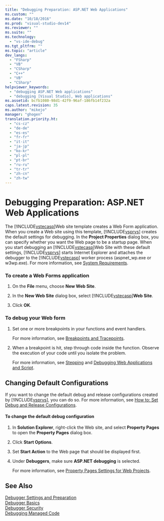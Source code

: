 ```yaml
---
title: "Debugging Preparation: ASP.NET Web Applications"
ms.custom: ""
ms.date: "10/18/2016"
ms.prod: "visual-studio-dev14"
ms.reviewer: ""
ms.suite: ""
ms.technology: 
  - "vs-ide-debug"
ms.tgt_pltfrm: ""
ms.topic: "article"
dev_langs: 
  - "FSharp"
  - "VB"
  - "CSharp"
  - "C++"
  - "VB"
  - "CSharp"
helpviewer_keywords: 
  - "debugging ASP.NET Web applications"
  - "debugging [Visual Studio], Web applications"
ms.assetid: bcfb1080-98d1-42f9-96af-186fb14f232a
caps.latest.revision: 35
ms.author: "mikejo"
manager: "ghogen"
translation.priority.ht: 
  - "cs-cz"
  - "de-de"
  - "es-es"
  - "fr-fr"
  - "it-it"
  - "ja-jp"
  - "ko-kr"
  - "pl-pl"
  - "pt-br"
  - "ru-ru"
  - "tr-tr"
  - "zh-cn"
  - "zh-tw"
---
```

# Debugging Preparation: ASP.NET Web Applications
The [!INCLUDE[vstecasp](../codequality/includes/vstecasp_md.md)]Web site template creates a Web Form application. When you create a Web site using this template, [!INCLUDE[vsprvs](../codequality/includes/vsprvs_md.md)] creates the default settings for debugging. In the **Project Properties** dialog box, you can specify whether you want the Web page to be a startup page. When you start debugging an [!INCLUDE[vstecasp](../codequality/includes/vstecasp_md.md)]Web Site with these default settings, [!INCLUDE[vsprvs](../codequality/includes/vsprvs_md.md)] starts Internet Explorer and attaches the debugger to the [!INCLUDE[vstecasp](../codequality/includes/vstecasp_md.md)] worker process (aspnet_wp.exe or w3wp.exe). For more information, see [System Requirements](../debugger/asp.net-debugging--system-requirements.md).  
  
### To create a Web Forms application  
  
1.  On the **File** menu, choose **New Web Site**.  
  
2.  In the **New Web Site** dialog box, select [!INCLUDE[vstecasp](../codequality/includes/vstecasp_md.md)]**Web Site**.  
  
3.  Click **OK**.  
  
### To debug your Web form  
  
1.  Set one or more breakpoints in your functions and event handlers.  
  
     For more information, see [Breakpoints and Tracepoints](http://msdn.microsoft.com/en-us/fe4eedc1-71aa-4928-962f-0912c334d583).  
  
2.  When a breakpoint is hit, step through code inside the function. Observe the execution of your code until you isolate the problem.  
  
     For more information, see [Stepping](http://msdn.microsoft.com/en-us/8791dac9-64d1-4bb9-b59e-8d59af1833f9) and [Debugging Web Applications and Script](../debugger/debugging-web-applications-and-script.md).  
  
## Changing Default Configurations  
 If you want to change the default debug and release configurations created by [!INCLUDE[vsprvs](../codequality/includes/vsprvs_md.md)], you can do so. For more information, see [How to: Set Debug and Release Configurations](../debugger/how-to--set-debug-and-release-configurations.md).  
  
#### To change the default debug configuration  
  
1.  In **Solution Explorer**, right-click the Web site, and select **Property Pages** to open the **Property Pages** dialog box.  
  
2.  Click **Start Options**.  
  
3.  Set **Start Action** to the Web page that should be displayed first.  
  
4.  Under **Debuggers**, make sure **ASP.NET debugging** is selected.  
  
     For more information, see [Property Pages Settings for Web Projects](../debugger/property-pages-settings-for-web-projects.md).  
  
## See Also  
 [Debugger Settings and Preparation](../debugger/debugger-settings-and-preparation.md)   
 [Debugger Basics](../debugger/debugger-basics.md)   
 [Debugger Security](../debugger/debugger-security.md)   
 [Debugging Managed Code](../debugger/debugging-managed-code.md)